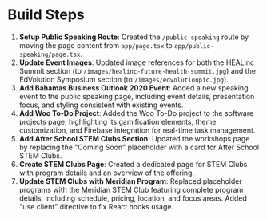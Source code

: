 # Build Steps

1.  **Setup Public Speaking Route**: Created the `/public-speaking` route by moving the page content from `app/page.tsx` to `app/public-speaking/page.tsx`.
2.  **Update Event Images**: Updated image references for both the HEALinc Summit section (to `/images/healinc-future-health-summit.jpg`) and the EdVolution Symposium section (to `/images/edvolutionpic.jpg`).
3.  **Add Bahamas Business Outlook 2020 Event**: Added a new speaking event to the public speaking page, including event details, presentation focus, and styling consistent with existing events.
4.  **Add Woo To-Do Project**: Added the Woo To-Do project to the software projects page, highlighting its gamification elements, theme customization, and Firebase integration for real-time task management.
5.  **Add After School STEM Clubs Section**: Updated the workshops page by replacing the "Coming Soon" placeholder with a card for After School STEM Clubs.
6.  **Create STEM Clubs Page**: Created a dedicated page for STEM Clubs with program details and an overview of the offering.
7.  **Update STEM Clubs with Meridian Program**: Replaced placeholder programs with the Meridian STEM Club featuring complete program details, including schedule, pricing, location, and focus areas. Added "use client" directive to fix React hooks usage.

